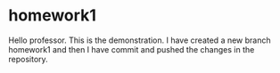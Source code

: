 # homework1 
Hello professor. 
This is the demonstration.
I have created a new branch homework1 and then I have commit and pushed the changes in the repository.
